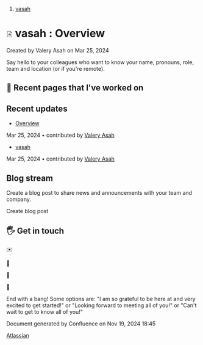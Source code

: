   1. [vasah](./index)

#  ![Home Page](images/icons/contenttypes/home_page_16.png) vasah : Overview

Created by  Valery Asah on Mar 25, 2024

Say hello to your colleagues who want to know your name, pronouns, role, team
and location (or if you're remote).

## 📄 Recent pages that I've worked on

## Recent updates

  * [Overview](./Overview_3810984243 "data-linked-resource-id=")

Mar 25, 2024 • contributed by [Valery
Asah](./null/display/~712020%3Ad5d59209-ca93-47c2-a50c-1d39505b85c5)

  * [vasah](./index "vasah")

Mar 25, 2024 • contributed by [Valery
Asah](./null/display/~712020%3Ad5d59209-ca93-47c2-a50c-1d39505b85c5)

## Blog stream

Create a blog post to share news and announcements with your team and company.

Create blog post

## 🖐 Get in touch

✉️

💼

🔗

👤

End with a bang! Some options are: "I am so grateful to be here at <Insert
company name> and very excited to get started!" or "Looking forward to meeting
all of you!" or "Can't wait to get to know all of you!"

Document generated by Confluence on Nov 19, 2024 18:45

[Atlassian](http://www.atlassian.com/)

